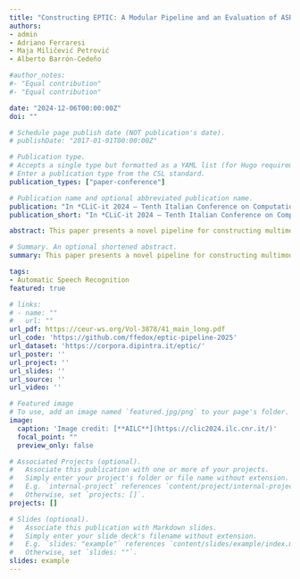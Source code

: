 ```yaml
---
title: "Constructing EPTIC: A Modular Pipeline and an Evaluation of ASR for Verbatim Transcription"
authors:
- admin
- Adriano Ferraresi
- Maja Miličević Petrović
- Alberto Barrón-Cedeño

#author_notes:
#- "Equal contribution"
#- "Equal contribution"

date: "2024-12-06T00:00:00Z"
doi: ""

# Schedule page publish date (NOT publication's date).
# publishDate: "2017-01-01T00:00:00Z"

# Publication type.
# Accepts a single type but formatted as a YAML list (for Hugo requirements).
# Enter a publication type from the CSL standard.
publication_types: ["paper-conference"]

# Publication name and optional abbreviated publication name.
publication: "In *CLiC-it 2024 – Tenth Italian Conference on Computational Linguistics*"
publication_short: "In *CLiC-it 2024 – Tenth Italian Conference on Computational Linguistics*"

abstract: This paper presents a novel pipeline for constructing multimodal and multilingual parallel corpora, with a focus on evaluating state-of-the-art automatic speech recognition tools for verbatim transcription. Our findings indicate that current technologies can streamline corpus construction, with fine-tuning showing promising results in terms of transcription quality compared to out-of-the-box Whisper models. 

# Summary. An optional shortened abstract.
summary: This paper presents a novel pipeline for constructing multimodal and multilingual parallel corpora, with a focus on evaluating state-of-the-art automatic speech recognition tools for verbatim transcription. Our findings indicate that current technologies can streamline corpus construction, with fine-tuning showing promising results in terms of transcription quality compared to out-of-the-box Whisper models. 

tags:
- Automatic Speech Recognition
featured: true

# links:
# - name: ""
#   url: ""
url_pdf: https://ceur-ws.org/Vol-3878/41_main_long.pdf
url_code: 'https://github.com/ffedox/eptic-pipeline-2025'
url_dataset: 'https://corpora.dipintra.it/eptic/'
url_poster: ''
url_project: ''
url_slides: ''
url_source: ''
url_video: ''

# Featured image
# To use, add an image named `featured.jpg/png` to your page's folder. 
image:
  caption: 'Image credit: [**AILC**](https://clic2024.ilc.cnr.it/)'
  focal_point: ""
  preview_only: false

# Associated Projects (optional).
#   Associate this publication with one or more of your projects.
#   Simply enter your project's folder or file name without extension.
#   E.g. `internal-project` references `content/project/internal-project/index.md`.
#   Otherwise, set `projects: []`.
projects: []

# Slides (optional).
#   Associate this publication with Markdown slides.
#   Simply enter your slide deck's filename without extension.
#   E.g. `slides: "example"` references `content/slides/example/index.md`.
#   Otherwise, set `slides: ""`.
slides: example
---
```


